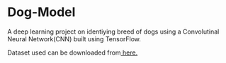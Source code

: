 # Dog-Model
A deep learning project on identiying breed of dogs using a Convolutinal Neural Network(CNN) built using TensorFlow.

Dataset used can be downloaded from<a target="_blank" href="https://www.kaggle.com/c/dog-breed-identification/data"> here. </a>
